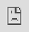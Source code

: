 <div id="BLOG_META_DATA" tags="BETA" heading="Dremel: Interactive Analysis of Web-Scale Datasets" excerpt="Dremel is a scalable, interactive ad-hoc query system for analysis of read-only nested data. By combining multi-level execution
trees and columnar data layout, it is capable of running aggregation queries over trillion-row tables in seconds. The system scales
to thousands of CPUs and petabytes of data, and has thousands
of users at Google. In this paper, we describe the architecture
and implementation of Dremel, and explain how it complements
MapReduce-based computing. We present a novel columnar storage representation for nested records and discuss experiments on
few-thousand node instances of the system." cover-image="https://docs.cloud.kabeers.network/c/v/65bca6a51a7ff---Screen%20Shot%202024-02-02%20at%201.22.50%20PM.png" type="fullscreenembed" style="visibility:hidden"></div>
<iframe src="https://docs.cloud.kabeers.network/static/research-kabeersnetwork/pdf-renderer/pdfjs-2.13.216-dist/web/viewer.html?file=https://docs.cloud.kabeers.network/c/v/65bca6e4ba857---36632.pdf" frameborder="0" style="overflow:hidden;overflow-x:hidden;overflow-y:hidden;height:100%;width:100%;position:absolute;top:0%;left:0px;right:0px;bottom:0px" height="100%" width="100%"></iframe>
